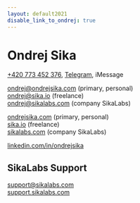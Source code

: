 ```yaml
---
layout: default2021
disable_link_to_ondrej: true
---
```


# Ondrej Sika

[+420 773 452 376](tel:+420773452376), [Telegram](https://t.me/ondrejsika), iMessage

<ondrej@ondrejsika.com> (primary, personal)
<br/>
<ondrej@sika.io> (freelance)
<br/>
<ondrej@sikalabs.com> (company SikaLabs)

[ondrejsika.com](https://ondrejsika.com) (primary, personal)
<br/>
[sika.io](https://sika.io) (freelance)
<br/>
[sikalabs.com](https://sikalabs.com) (company SikaLabs)

[linkedin.com/in/ondrejsika](https://www.linkedin.com/in/ondrejsika/)

## SikaLabs Support

<support@sikalabs.com>
<br/>
[support.sikalabs.com](https://support.sikalabs.com)

